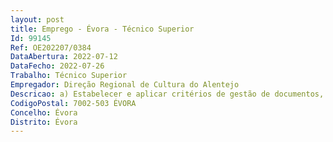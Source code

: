 ```yaml
--- 
layout: post
title: Emprego - Évora - Técnico Superior
Id: 99145
Ref: OE202207/0384
DataAbertura: 2022-07-12
DataFecho: 2022-07-26
Trabalho: Técnico Superior
Empregador: Direção Regional de Cultura do Alentejo
Descricao: a) Estabelecer e aplicar critérios de gestão de documentos, designadamente, com utilização de plataforma de gestão documental e devida aplicação do sistema de classificação e tabela de seleção b) Contribuir para a desmaterialização documental, pela transferência de suportes (digitalização) e respetiva disponibilização em ambiente web, de acordo com os princípios arquivísticos d) Dirigir ou executar trabalhos de descrição documental e da conceção de instrumentos de recuperação da informação em conformidade com ISAD(G) e ODA e outras normas internacionais em vigor e) Avaliar e organizar a documentação com interesse administrativo, probatório e cultural f) Proceder à avaliação de massas documentais, tendo em vista a seleção e eliminação g) Apoiar o utilizador orientando o na correta utilização de sistema de gestão documental e na pesquisa de registos e documentos h) Implementar critérios de conservação preventiva dos documentos e monitorizar o seu estado de conservação i)  Implementar políticas de preservação digital.
CodigoPostal: 7002-503 ÉVORA
Concelho: Évora
Distrito: Évora
--- 
```

